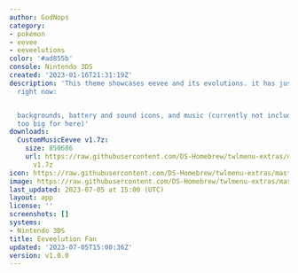 ```yaml
---
author: GodNops
category:
- pokémon
- eevee
- eeveelutions
color: '#ad855b'
console: Nintendo 3DS
created: '2023-01-16T21:31:19Z'
description: 'This theme showcases eevee and its evolutions. it has just some basics
  right now:


  backgrounds, battery and sound icons, and music (currently not included as it is
  too big for here)'
downloads:
  CustomMusicEevee v1.7z:
    size: 850686
    url: https://raw.githubusercontent.com/DS-Homebrew/twlmenu-extras/master/_nds/TWiLightMenu/3dsmenu/themes/CustomMusicEevee
      v1.7z
icon: https://raw.githubusercontent.com/DS-Homebrew/twlmenu-extras/master/_nds/TWiLightMenu/3dsmenu/themes/meta/CustomMusicEevee%20v1/icon.png
image: https://raw.githubusercontent.com/DS-Homebrew/twlmenu-extras/master/_nds/TWiLightMenu/3dsmenu/themes/meta/CustomMusicEevee%20v1/icon.png
last_updated: 2023-07-05 at 15:00 (UTC)
layout: app
license: ''
screenshots: []
systems:
- Nintendo 3DS
title: Eeveelution Fan
updated: '2023-07-05T15:00:36Z'
version: v1.0.0
---
```

